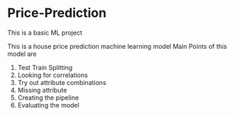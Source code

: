 # Price-Prediction
This is a basic ML project

This is a house price prediction machine learning model
Main Points of this model are
  1. Test Train Splitting
  2. Looking for correlations
  3. Try out attribute combinations
  4. Missing attribute
  5. Creating the pipeline
  6. Evaluating the model
